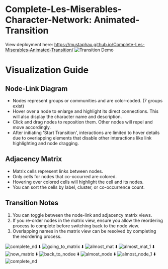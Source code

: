 # Complete-Les-Miserables-Character-Network: Animated-Transition

View deployment here: https://mustaphau.github.io/Complete-Les-Miserables-Animated-Transition/
![Transition Demo](small_transition.gif)

# Visualization Guide

## Node-Link Diagram

- Nodes represent groups or communities and are color-coded. (7 groups exist)
- Hover over a node to enlarge and highlight its direct connections. This will also display the character name and description.
- Click and drag nodes to reposition them. Other nodes will repel and move accordingly.
- After initiating 'Start Transition', interactions are limited to hover details due to overlapping elements that disable other interactions like link highlighting and node dragging.

## Adjacency Matrix

- Matrix cells represent links between nodes.
- Only cells for nodes that co-occurred are colored.
- Hovering over colored cells will highlight the cell and its nodes.
- You can sort the cells by label, cluster, or co-occurrence count.

## Transition Notes

1. You can toggle between the node-link and adjacency matrix views.
2. If you re-order nodes in the matrix view, ensure you allow the reordering process to complete before switching back to the node view.
3. Overlapping names in the matrix view can be resolved by completing the reordering process.


![complete_nd](https://user-images.githubusercontent.com/123378149/233771249-6cadc26f-aee5-49bf-bfa8-0e8abf3240ea.png)
⬇️
![going_to_matrix](https://user-images.githubusercontent.com/123378149/233772079-2cdf01b9-3f48-4833-b7d4-5d45f7c1280f.png)
⬇️
![almost_mat](https://user-images.githubusercontent.com/123378149/233772090-1a86414f-dda1-4f53-ab8a-8960b2850997.png)
⬇️
![almost_mat_1](https://user-images.githubusercontent.com/123378149/233772097-22e5b5f4-c6e4-491d-af63-bcb47fad2b84.png)
⬇️
![now_matrix](https://user-images.githubusercontent.com/123378149/233772102-280fc3d5-b39d-4116-bd3a-0562303abf94.png)
⬇️
![back_to_nodee](https://user-images.githubusercontent.com/123378149/233772909-d3f5bea5-2827-41b9-8cc7-0ddc0d8cd265.png)
⬇️
![almost_node](https://user-images.githubusercontent.com/123378149/233772919-25643dfc-7951-4996-ab3b-f42124d5e78e.png)
⬇️
![almost_node_1](https://user-images.githubusercontent.com/123378149/233772928-b029b581-f990-4542-a90c-bf89107bb09a.png)
⬇️
![complete_nd](https://user-images.githubusercontent.com/123378149/233771249-6cadc26f-aee5-49bf-bfa8-0e8abf3240ea.png)


